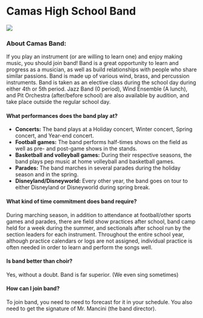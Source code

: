 <link rel="stylesheet" type="text/css" href="main.css"/>

# Camas High School Band

<img src="http://staff.camas.wednet.edu/blogs/chsband/files/2013/11/cropped-camasfball1-5909.jpg">

### About Camas Band:
If you play an instrument (or are willing to learn one) and enjoy making music, you should join band! Band is a great opportunity to learn and progress as a musician, as well as build relationships with people who share similar passions. Band is made up of various wind, brass, and percussion instruments. Band is taken as an elective class during the school day during either 4th or 5th period. Jazz Band (0 period), Wind Ensemble (A lunch), and Pit Orchestra (after/before school) are also available by audition, and take place outside the regular school day.


#### What performances does the band play at?
- **Concerts:** The band plays at a Holiday concert, Winter concert, Spring concert, and Year-end concert.
- **Football games:** The band performs half-times shows on the field as well as pre- and post-game shows in the stands.
- **Basketball and volleyball games:** During their respective seasons, the band plays pep music at home volleyball and basketball games.
- **Parades:** The band marches in several parades during the holiday season and in the spring. 
- **Disneyland/Disneyworld:** Every other year, the band goes on tour to either Disneyland or Disneyworld during spring break.

#### What kind of time commitment does band require?
During marching season, in addition to attendance at football/other sports games and parades, there are field show practices after school, band camp held for a week during the summer, and sectionals after school run by the section leaders for each instrument. Throughout the entire school year, although practice calendars or logs are not assigned, individual practice is often needed in order to learn and perform the songs well. 

#### Is band better than choir?
Yes, without a doubt. Band is far superior. (We even sing sometimes)

#### How can I join band?
To join band, you need to need to forecast for it in your schedule. You also need to get the signature of Mr. Mancini (the band director).
